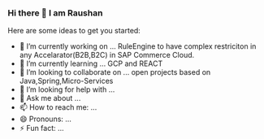 ### Hi there 👋 I am Raushan


Here are some ideas to get you started:

- 🔭 I’m currently working on ... RuleEngine to have complex restriciton in any Accelarator(B2B,B2C) in SAP Commerce Cloud.
- 🌱 I’m currently learning ... GCP and REACT
- 👯 I’m looking to collaborate on ... open projects based on Java,Spring,Micro-Services
- 🤔 I’m looking for help with ...
- 💬 Ask me about ...
- 📫 How to reach me: ...
- 😄 Pronouns: ...
- ⚡ Fun fact: ...
